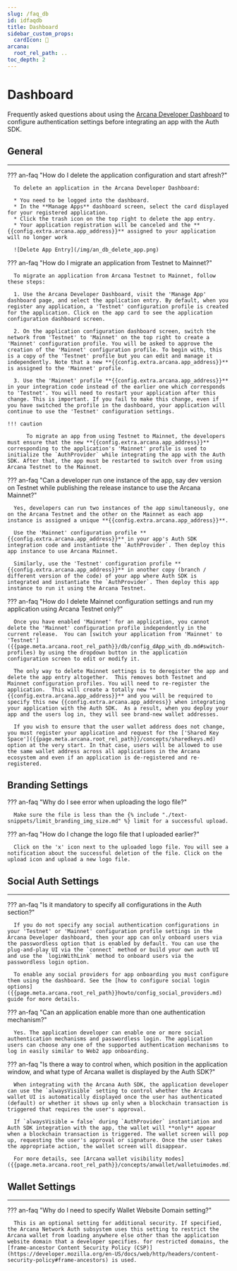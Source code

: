 ```yaml
---
slug: /faq_db
id: idfaqdb
title: Dashboard
sidebar_custom_props:
  cardIcon: 🙋
arcana:
  root_rel_path: ..
toc_depth: 2
---
```


# Dashboard

Frequently asked questions about using the [Arcana Developer Dashboard]({{page.meta.arcana.root_rel_path}}/concepts/dashboard.md) to configure authentication settings before integrating an app with the Auth SDK.

## General

---

??? an-faq "How do I delete the application configuration and start afresh?"

      To delete an application in the Arcana Developer Dashboard:

      * You need to be logged into the dashboard.
      * In the **Manage Apps** dashboard screen, select the card displayed for your registered application.
      * Click the trash icon on the top right to delete the app entry.
      * Your application registration will be canceled and the **{{config.extra.arcana.app_address}}** assigned to your application will no longer work

      ![Delete App Entry](/img/an_db_delete_app.png)

??? an-faq "How do I migrate an application from Testnet to Mainnet?"

      To migrate an application from Arcana Testnet to Mainnet, follow these steps:

      1. Use the Arcana Developer Dashboard, visit the 'Manage App' dashboard page, and select the application entry. By default, when you register any application, a 'Testnet' configuration profile is created for the application. Click on the app card to see the application configuration dashboard screen.

      2. On the application configuration dashboard screen, switch the network from 'Testnet' to 'Mainnet' on the top right to create a 'Mainnet' configuration profile. You will be asked to approve the creation of the 'Mainnet' configuration profile. To begin with, this is a copy of the 'Testnet' profile but you can edit and manage it independently. Note that a new **{{config.extra.arcana.app_address}}** is assigned to the 'Mainnet' profile.

      3. Use the 'Mainnet' profile **{{config.extra.arcana.app_address}}** in your integration code instead of the earlier one which corresponds to 'Testnet'. You will need to restart your application after this change. This is important. If you fail to make this change, even if you have switched the profile in the dashboard, your application will continue to use the 'Testnet' configuration settings.

    !!! caution

          To migrate an app from using Testnet to Mainnet, the developers must ensure that the new **{{config.extra.arcana.app_address}}** corresponding to the application's 'Mainnet' profile is used to initialize the `AuthProvider` while integrating the app with the Auth SDK. After that, the app must be restarted to switch over from using Arcana Testnet to the Mainnet. 

??? an-faq "Can a developer run one instance of the app, say dev version on Testnet while publishing the release instance to use the Arcana Mainnet?"

      Yes, developers can run two instances of the app simultaneously, one on the Arcana Testnet and the other on the Mainnet as each app instance is assigned a unique **{{config.extra.arcana.app_address}}**. 
      
      Use the 'Mainnet' configuration profile **{{config.extra.arcana.app_address}}** in your app's Auth SDK integration code and instantiate the `AuthProvider`. Then deploy this app instance to use Arcana Mainnet. 
      
      Similarly, use the 'Testnet' configuration profile **{{config.extra.arcana.app_address}}** in another copy (branch / different version of the code) of your app where Auth SDK is integrated and instantiate the `AuthProvider`. Then deploy this app instance to run it using the Arcana Testnet.

??? an-faq "How do I delete Mainnet configuration settings and run my application using Arcana Testnet only?"

      Once you have enabled 'Mainnet' for an application, you cannot delete the 'Mainnet' configuration profile independently in the current release.  You can [switch your application from 'Mainnet' to 'Testnet']({{page.meta.arcana.root_rel_path}}/db/config_dApp_with_db.md#switch-profiles) by using the dropdown button in the application configuration screen to edit or modify it. 

      The only way to delete Mainnet settings is to deregister the app and delete the app entry altogether.  This removes both Testnet and Mainnet configuration profiles. You will need to re-register the application.  This will create a totally new **{{config.extra.arcana.app_address}}** and you will be required to specify this new {{config.extra.arcana.app_address}} when integrating your application with the Auth SDK.  As a result, when you deploy your app and the users log in, they will see brand-new wallet addresses. 
      
      If you wish to ensure that the user wallet address does not change, you must register your application and request for the ['Shared Key Space']({{page.meta.arcana.root_rel_path}}/concepts/sharedkeys.md) option at the very start. In that case, users will be allowed to use the same wallet address across all applications in the Arcana ecosystem and even if an application is de-registered and re-registered.

## Branding Settings

??? an-faq "Why do I see error when uploading the logo file?"

      Make sure the file is less than the {% include "./text-snippets/limit_branding_img_size.md" %} limit for a successful upload.

??? an-faq "How do I change the logo file that I uploaded earlier?"

      Click on the 'x' icon next to the uploaded logo file. You will see a notification about the successful deletion of the file. Click on the upload icon and upload a new logo file.

## Social Auth Settings

---

??? an-faq "Is it mandatory to specify all configurations in the Auth section?"

      If you do not specify any social authentication configurations in your 'Testnet' or 'Mainnet' configuration profile settings in the Arcana Developer dashboard, then your app can only onboard users via the passwordless option that is enabled by default. You can use the plug-and-play UI via the `connect` method or build your own auth UI and use the `loginWithLink` method to onboard users via the passwordless login option.
      
      To enable any social providers for app onboarding you must configure them using the dashboard. See the [how to configure social login options]({{page.meta.arcana.root_rel_path}}howto/config_social_providers.md) guide for more details.

??? an-faq "Can an application enable more than one authentication mechanism?"  

      Yes. The application developer can enable one or more social authentication mechanisms and passwordless login. The application users can choose any one of the supported authentication mechanisms to log in easily similar to Web2 app onboarding.

??? an-faq "Is there a way to control when, which position in the application window, and what type of Arcana wallet is displayed by the Auth SDK?"

      When integrating with the Arcana Auth SDK, the application developer can use the `alwaysVisible` setting to control whether the Arcana wallet UI is automatically displayed once the user has authenticated (default) or whether it shows up only when a blockchain transaction is triggered that requires the user's approval.

      If `alwaysVisible = false` during `AuthProvider` instantiation and Auth SDK integration with the app, the wallet will **only** appear when a blockchain transaction is triggered. The wallet screen will pop up, requesting the user's approval or signature. Once the user takes the appropriate action, the wallet screen will disappear.

      For more details, see [Arcana wallet visibility modes]({{page.meta.arcana.root_rel_path}}/concepts/anwallet/walletuimodes.md)

## Wallet Settings

---

??? an-faq "Why do I need to specify Wallet Website Domain setting?"

      This is an optional setting for additional security. If specified, the Arcana Network Auth subsystem uses this setting to restrict the Arcana wallet from loading anywhere else other than the application website domain that a developer specifies. for restricted domains, the [frame-ancestor Content Security Policy (CSP)](https://developer.mozilla.org/en-US/docs/web/http/headers/content-security-policy#frame-ancestors) is used.
